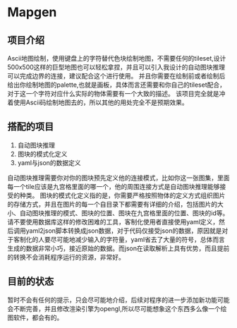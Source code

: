 # Mapgen

<!-- [![Dlinuigh's github activity graph](https://github-readme-activity-graph.vercel.app/graph?username=Dlinuigh)](https://github.com/ashutosh00710/github-readme-activity-graph) -->

## 项目介绍

Ascii地图绘制，使用键盘上的字符替代色块绘制地图，不需要任何的tileset,设计500x500这样的巨型地图也可以轻松拿捏，并且可以引入我设计的自动图块推理可以完成边界的连接，建议配合这个进行使用。
并且你需要在绘制前或者绘制后给出你绘制地图的palette,也就是画板，具体而言还需要和你自己的tileset配合，对于这一个字符对应什么实际的物体需要有一个大致的描述。
该项目完全就是冲着使用Ascii码绘制地图去的，所以其他的用处完全不是预期效果。

## 搭配的项目

1. 自动图块推理
2. 图块的模式化定义
3. yaml与json的数据定义

自动图块推理需要你对你的图块预先定义他的连接模式，比如你这一张图集，里面每一个tile应该是九宫格里面的哪一个，他的周围连接方式是自动图块推理能够接受的种类。
图块的模式化定义指的是，你需要严格按照物体的定义方式组织图片的存储方式，并且在图片的每一个自目录下都需要有详细的介绍，包括图片的大小、自动图块推理的模式、图块的位置、图块在九宫格里面的位置、图块的id等。
请不要使用数据库这样的修改困难的工具，客制化使用者直接使用yaml定义，然后调用yaml2json脚本转换成json数据，对于代码仅接受json的数据，原因就是对于客制化的人要尽可能地减少输入的字符量，yaml省去了大量的符号，总体而言生成的数据非常小巧，接近原始的数据。而json在读取解析上具有优势，而且提前的转换不会消耗程序运行的资源，非常好。

## 目前的状态

暂时不会有任何的提示，只会尽可能地介绍，后续对程序的进一步添加新功能可能会不断完善，并且修改渲染引擎为opengl,所以尽可能想象这个东西多么像一个绘图软件，都会有的。



